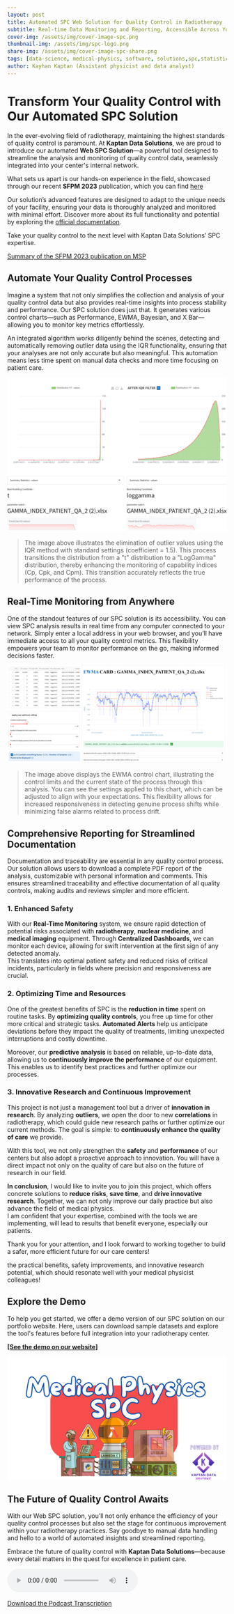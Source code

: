 ```yaml
---
layout: post
title: Automated SPC Web Solution for Quality Control in Radiotherapy
subtitle: Real-time Data Monitoring and Reporting, Accessible Across Your Center’s Network with a Demo Available on Our Portfolio
cover-img: /assets/img/cover-image-spc.png
thumbnail-img: /assets/img/spc-logo.png
share-img: /assets/img/cover-image-spc-share.png
tags: [data-science, medical-physics, software, solutions,spc,statistical process control,Automated SPC]
author: Kayhan Kaptan (Assistant physicist and data analyst)
---
```


# Transform Your Quality Control with Our Automated SPC Solution

In the ever-evolving field of radiotherapy, maintaining the highest standards of quality control is paramount. At **Kaptan Data Solutions**, we are proud to introduce our automated **Web SPC Solution**—a powerful tool designed to streamline the analysis and monitoring of quality control data, seamlessly integrated into your center's internal network.

What sets us apart is our hands-on experience in the field, showcased through our recent **SFPM 2023** publication, which you can find [here](https://www.canva.com/design/DAGSvGZj-po/rhGFVdO0U_9D6CfGXe1J5w/view?utm_content=DAGSvGZj-po&utm_campaign=designshare&utm_medium=link&utm_source=recording_view.)

Our solution’s advanced features are designed to adapt to the unique needs of your facility, ensuring your data is thoroughly analyzed and monitored with minimal effort. Discover more about its full functionality and potential by exploring the [official documentation](https://www.canva.com/design/DAGSuxhnEpg/4KKSb1PQPRLIUyBuVbPaqg/edit?utm_content=DAGSuxhnEpg&utm_campaign=designshare&utm_medium=link2&utm_source=sharebutton).

Take your quality control to the next level with Kaptan Data Solutions’ SPC expertise.


[Summary of the SFPM 2023 publication on MSP](https://www.canva.com/design/DAGSvPyrdyU/occcwM82-yeN4EqylDJKrg/edit?utm_content=DAGSvPyrdyU&utm_campaign=designshare&utm_medium=link2&utm_source=sharebutton)


## Automate Your Quality Control Processes

Imagine a system that not only simplifies the collection and analysis of your quality control data but also provides real-time insights into process stability and performance. Our SPC solution does just that. It generates various control charts—such as Performance, EWMA, Bayesian, and X Bar—allowing you to monitor key metrics effortlessly. 

An integrated algorithm works diligently behind the scenes, detecting and automatically removing outlier data using the IQR functionality, ensuring that your analyses are not only accurate but also meaningful. This automation means less time spent on manual data checks and more time focusing on patient care.

![PNG](/assets/img/Capture_model_analyse_spc.PNG)

> The image above illustrates the elimination of outlier values using the IQR method with standard settings (coefficient = 1.5). This process transitions the distribution from a "t" distribution to a "LogGamma" distribution, thereby enhancing the monitoring of capability indices (Cp, Cpk, and Cpm). This transition accurately reflects the true performance of the process.


## Real-Time Monitoring from Anywhere

One of the standout features of our SPC solution is its accessibility. You can view SPC analysis results in real time from any computer connected to your network. Simply enter a local address in your web browser, and you’ll have immediate access to all your quality control metrics. This flexibility empowers your team to monitor performance on the go, making informed decisions faster.

![PNG](/assets/img/Capture_EWMA-SPC.PNG)

> The image above displays the EWMA control chart, illustrating the control limits and the current state of the process through this analysis. You can see the settings applied to this chart, which can be adjusted to align with your expectations. This flexibility allows for increased responsiveness in detecting genuine process shifts while minimizing false alarms related to process drift.


## Comprehensive Reporting for Streamlined Documentation

Documentation and traceability are essential in any quality control process. Our solution allows users to download a complete PDF report of the analysis, customizable with personal information and comments. This ensures streamlined traceability and effective documentation of all quality controls, making audits and reviews simpler and more efficient.


### **1. Enhanced Safety**  
With our **Real-Time Monitoring** system, we ensure rapid detection of potential risks associated with **radiotherapy**, **nuclear medicine**, and **medical imaging** equipment. Through **Centralized Dashboards**, we can monitor each device, allowing for swift intervention at the first sign of any detected anomaly.  
This translates into optimal patient safety and reduced risks of critical incidents, particularly in fields where precision and responsiveness are crucial.

### **2. Optimizing Time and Resources**  
One of the greatest benefits of SPC is the **reduction in time** spent on routine tasks. By **optimizing quality controls**, you free up time for other more critical and strategic tasks. **Automated Alerts** help us anticipate deviations before they impact the quality of treatments, limiting unexpected interruptions and costly downtime.

Moreover, our **predictive analysis** is based on reliable, up-to-date data, allowing us to **continuously improve the performance** of our equipment. This enables us to identify best practices and further optimize our processes.

### **3. Innovative Research and Continuous Improvement**  
This project is not just a management tool but a driver of **innovation in research**. By analyzing **outliers**, we open the door to new **correlations** in radiotherapy, which could guide new research paths or further optimize our current methods. The goal is simple: to **continuously enhance the quality of care** we provide.  

With this tool, we not only strengthen the **safety** and **performance** of our centers but also adopt a proactive approach to innovation. You will have a direct impact not only on the quality of care but also on the future of research in our field.


**In conclusion**, I would like to invite you to join this project, which offers concrete solutions to **reduce risks**, **save time**, and **drive innovative research**. Together, we can not only improve our daily practice but also advance the field of medical physics.  
I am confident that your expertise, combined with the tools we are implementing, will lead to results that benefit everyone, especially our patients.

Thank you for your attention, and I look forward to working together to build a safer, more efficient future for our care centers!

the practical benefits, safety improvements, and innovative research potential, which should resonate well with your medical physicist colleagues!


## Explore the Demo

To help you get started, we offer a demo version of our SPC solution on our portfolio website. Here, users can download sample datasets and explore the tool's features before full integration into your radiotherapy center. 

**[[See the demo on our website]](https://www.assistant-physicien.fr/spc_physique_medicale)** 

[![png](/assets/img/spc-logo.png)](https://www.assistant-physicien.fr/spc_physique_medicale)

## The Future of Quality Control Awaits

With our Web SPC solution, you’ll not only enhance the efficiency of your quality control processes but also set the stage for continuous improvement within your radiotherapy practices. Say goodbye to manual data handling and hello to a world of automated insights and streamlined reporting. 

Embrace the future of quality control with **Kaptan Data Solutions**—because every detail matters in the quest for excellence in patient care.


<audio controls>
  <source src="/podcast_kds/SPC WEB APP.wav" type="audio/wav">
  Your browser does not support the audio element.
</audio>

[Download the Podcast Transcription](podcast_kds/Podcast%20Transcription%20-%20La%20précision%20en%20radiothérapie%20grâce%20à%20KAPTAN%20DATA%20Solutions.ipynb)
